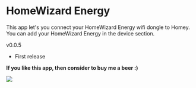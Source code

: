 # HomeWizard Energy

This app let's you connect your HomeWizard Energy wifi dongle to Homey. You can add your HomeWizard Energy in the device section.

v0.0.5
- First release

**If you like this app, then consider to buy me a beer :)**

[![](https://www.paypalobjects.com/en_US/i/btn/btn_donateCC_LG.gif)](https://www.paypal.com/paypalme2/jtebbens)
